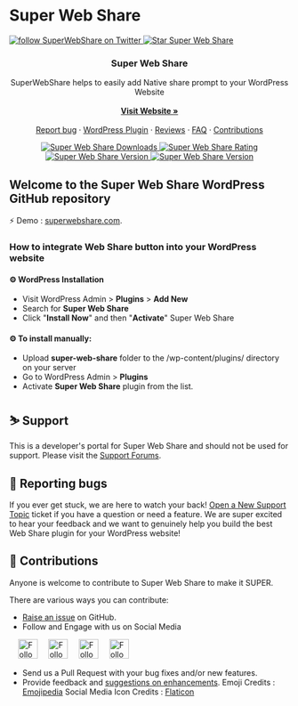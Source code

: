 # Super Web Share
<p>
    <a href="https://twitter.com/intent/follow?screen_name=superwebshare">
		<img src="https://img.shields.io/twitter/follow/superwebshare.svg?style=social&logo=twitter" alt="follow SuperWebShare on Twitter">
	</a>
	<a href="https://github.com/superwebshare/SuperWebShare-WordPress-Plugin">
		<img src="https://img.shields.io/github/stars/superwebshare/SuperWebShare-WordPress-Plugin.svg?style=social&logo=github&label=SuperWebShare" alt="Star Super Web Share">
	</a>	


</p>

<p align="center">

  <h3 align="center">Super Web Share</h3>

  <p align="center">
    SuperWebShare helps to easily add Native share prompt to your WordPress Website
    <br>
    <br>
    <a href="https://superwebshare.com/?utm_source=GitHub&utm_medium=Readme-viewWeb"><strong>Visit Website »</strong></a>
    <br>
    <br>
    <a href="https://github.com/superwebshare/SuperWebShare-WordPress-Plugin/issues/new?template=bug.md">Report bug</a>
    ·
    <a href="https://wordpress.org/plugins/super-web-share/">WordPress Plugin</a>
    ·
    <a href="https://wordpress.org/support/plugin/super-web-share/reviews/">Reviews</a>
    ·
    <a href="https://wordpress.org/plugins/super-web-share/#faq">FAQ</a>
    · 
    <a href="#-contributions">Contributions</a>
  </p>
</p>


<p align="center">
	<a href="https://wordpress.org/plugins/super-web-share/">
		<img src="https://img.shields.io/wordpress/plugin/dt/super-web-share.svg?style=plastic" alt="Super Web Share Downloads">
	</a>
	<a href="https://wordpress.org/plugins/super-web-share/">
		<img src="https://img.shields.io/wordpress/plugin/r/super-web-share.svg?style=plastic" alt="Super Web Share Rating">
	</a>
	<a href="https://wordpress.org/plugins/super-web-share/">
		<img src="https://img.shields.io/wordpress/plugin/v/super-web-share.svg?style=plastic" alt="Super Web Share Version">
	</a>
	<a href="https://wordpress.org/plugins/super-web-share/">
		<img src="https://img.shields.io/wordpress/v/super-web-share.svg?style=plastic" alt="Super Web Share Version">
	</a>	
</p>

## Welcome to the Super Web Share WordPress GitHub repository

 ⚡️ Demo :  <a href="https://superwebshare.com/?utm_source=GitHub&utm_medium=Readme-WelcomeDemo">superwebshare.com</a>.


### How to integrate Web Share button into your WordPress website

#### ⚙️ WordPress Installation

* Visit WordPress Admin > **Plugins** > **Add New**
* Search for **Super Web Share**
* Click "**Install Now**" and then "**Activate**" Super Web Share

#### ⚙️ To install manually:

* Upload **super-web-share** folder to the /wp-content/plugins/ directory on your server
* Go to WordPress Admin > **Plugins**
* Activate **Super Web Share** plugin from the list.

## ⛷️ Support
This is a developer's portal for Super Web Share and should not be used for support. Please visit the
[Support Forums](https://wordpress.org/support/plugin/super-web-share).

## 🐛 Reporting bugs
If you ever get stuck, we are here to watch your back! [Open a New Support Topic](https://wordpress.org/support/plugin/super-web-share) ticket if you have a question or need a feature. We are super excited to hear your feedback and we want to genuinely help you build the best Web Share plugin for your WordPress website!

## 🎍 Contributions
Anyone is welcome to contribute to Super Web Share to make it SUPER.

There are various ways you can contribute:

* [Raise an issue](https://github.com/superwebshare/SuperWebShare-WordPress-Plugin/issues) on GitHub.
* Follow and Engage with us on Social Media

 &nbsp;&nbsp;&nbsp; <a href="https://twitter.com/intent/follow?screen_name=superwebshare" target="_blank" style="width:100%"><img src="https://image.flaticon.com/icons/svg/174/174876.svg" title="Follow SuperWebShare on Twitter" width=35 height=35></a>&nbsp;&nbsp;&nbsp;&nbsp;
<a href="https://www.youtube.com/channel/UCFKvXcUyijXIh8JeyZUX56w" target="_blank" style="width:100%"><img src="https://image.flaticon.com/icons/svg/174/174883.svg" title="Follow SuperWebShare on YouTube" width=35 height=35></a>&nbsp;&nbsp;&nbsp;&nbsp;
<a href="https://www.facebook.com/SuperWebShare/" target="_blank" style="width:100%"><img src="https://image.flaticon.com/icons/svg/174/174848.svg" title="Follow SuperWebShare on Facebook" width=35 height=35></a>&nbsp;&nbsp;&nbsp;&nbsp;
<a href="https://www.instagram.com/superwebshare/" target="_blank" style="width:100%"><img src="https://image.flaticon.com/icons/svg/174/174855.svg" title="Follow SuperWebShare on Instagram" width=35 height=35></a>&nbsp;&nbsp;&nbsp;&nbsp;

* Send us a Pull Request with your bug fixes and/or new features.
* Provide feedback and [suggestions on enhancements](https://github.com/superwebshare/SuperWebShare-WordPress-Plugin/issues?direction=desc&labels=Enhancement&page=1&sort=created&state=open).
Emoji Credits : [Emojipedia](emojipedia.org)
Social Media Icon Credits : [Flaticon](flaticon.com)
